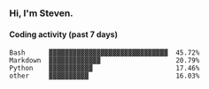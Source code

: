 ### Hi, I'm Steven.

#### Coding activity (past 7 days)
```
Bash      ▓▓▓▓▓▓▓▓▓▓▓▓▓▓▓▓▓▓▓▓▓▓▓▓▓▓▓▓▓▓  45.72%
Markdown  ▓▓▓▓▓▓▓▓▓▓▓▓▓                   20.79%
Python    ▓▓▓▓▓▓▓▓▓▓▓                     17.46%
other     ▓▓▓▓▓▓▓▓▓▓                      16.03%
```
